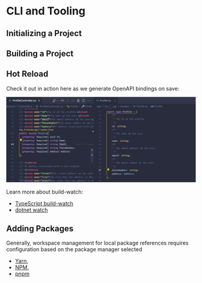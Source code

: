 # CLI and Tooling

## Initializing a Project

<CodeSplitter>
  <template #left>

```shell
# TypeScript
# Switch into directory
npm init .
tsc --init .

# Modify tsconfig.json and package.json as necessary

# Use templates
npx create vite .
```

  </template>
  <template #right>

```shell
# .NET
# List the types of projects
dotnet new list

# Create a project using a template
dotnet new webapi
dotnet new console
```

  </template>
</CodeSplitter>

## Building a Project

<CodeSplitter>
  <template #left>

```shell
# TypeScript
# Assuming a script for "build" in package.json
npm run build
```

  </template>
  <template #right>

```shell
# .NET
dotnet build
```

  </template>
</CodeSplitter>

## Hot Reload

<CodeSplitter>
  <template #left>

```shell
# TypeScript
# Assuming the project has been configured with a watcher in package.json
# Assuming the tsconfig.json has watchOptions set up.
npm run build:watch
```

  </template>
  <template #right>

```shell
# .NET
dotnet watch

# To avoid manually confirming "rude edits"
dotnet watch --non-interactive
```

  </template>
</CodeSplitter>

Check it out in action here as we generate OpenAPI bindings on save:

![OpenAPI bindings generated on save using dotnet watch](../../assets/watch-build.gif)

Learn more about build-watch:

- [TypeScript build-watch](https://www.typescriptlang.org/docs/handbook/configuring-watch.html)
- [dotnet watch](https://learn.microsoft.com/en-us/dotnet/core/tools/dotnet-watch)

## Adding Packages

<CodeSplitter>
  <template #left>

```shell
# TypeScript

# Local package is set up via package manager and config files.

# Remote package
yarn add some-package
yarn add -D some-package

npm install some-package
npm install --save-dev some-package
```

  </template>
  <template #right>

```shell
# .NET

# Local package
dotnet add reference ../other-project/my-other-project.csproj

# Remote package
dotnet add package SomeRemotePackage
```

  </template>
</CodeSplitter>

Generally, workspace management for local package references requires configuration based on the package manager selected

- [Yarn](https://yarnpkg.com/features/workspaces),
- [NPM](https://docs.npmjs.com/cli/v7/using-npm/workspaces),
- [pnpm](https://pnpm.io/workspaces)
